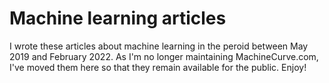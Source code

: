 # Machine learning articles
I wrote these articles about machine learning in the peroid between May 2019 and February 2022. As I'm no longer maintaining MachineCurve.com, I've moved them here so that they remain available for the public. Enjoy!